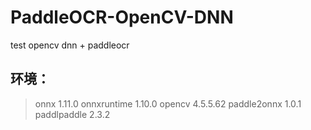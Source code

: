 # PaddleOCR-OpenCV-DNN
test opencv dnn + paddleocr


## 环境：

> onnx 	 1.11.0
> onnxruntime 	 1.10.0
> opencv  4.5.5.62
> paddle2onnx 	1.0.1
> paddlpaddle   2.3.2
